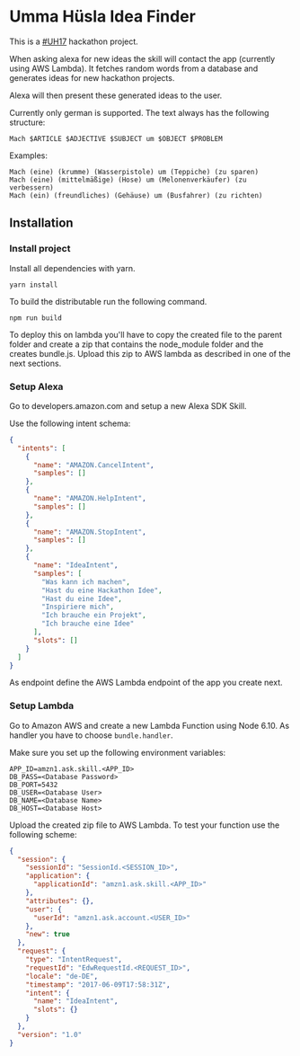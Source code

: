 # Umma Hüsla Idea Finder

This is a [#UH17](http://uh.diin.io/) hackathon project.

When asking alexa for new ideas the skill will contact the app (currently using AWS Lambda).
It fetches random words from a database and generates ideas for new hackathon projects.

Alexa will then present these generated ideas to the user.

Currently only german is supported. The text always has the following structure:

```
Mach $ARTICLE $ADJECTIVE $SUBJECT um $OBJECT $PROBLEM
```

Examples:

```
Mach (eine) (krumme) (Wasserpistole) um (Teppiche) (zu sparen)
Mach (eine) (mittelmäßige) (Hose) um (Melonenverkäufer) (zu verbessern)
Mach (ein) (freundliches) (Gehäuse) um (Busfahrer) (zu richten)
```

## Installation

### Install project

Install all dependencies with yarn.

```
yarn install
```

To build the distributable run the following command.

```
npm run build
```

To deploy this on lambda you'll have to copy the created file to the parent folder and create a zip that contains the
node_module folder and the creates bundle.js. Upload this zip to AWS lambda as described in one of the next sections.

### Setup Alexa

Go to developers.amazon.com and setup a new Alexa SDK Skill.

Use the following intent schema:

```json
{
  "intents": [
    {
      "name": "AMAZON.CancelIntent",
      "samples": []
    },
    {
      "name": "AMAZON.HelpIntent",
      "samples": []
    },
    {
      "name": "AMAZON.StopIntent",
      "samples": []
    },
    {
      "name": "IdeaIntent",
      "samples": [
        "Was kann ich machen",
        "Hast du eine Hackathon Idee",
        "Hast du eine Idee",
        "Inspiriere mich",
        "Ich brauche ein Projekt",
        "Ich brauche eine Idee"
      ],
      "slots": []
    }
  ]
}
```

As endpoint define the AWS Lambda endpoint of the app you create next.

### Setup Lambda

Go to Amazon AWS and create a new Lambda Function using Node 6.10.
As handler you have to choose `bundle.handler`.

Make sure you set up the following environment variables:

```
APP_ID=amzn1.ask.skill.<APP_ID>
DB_PASS=<Database Password>
DB_PORT=5432
DB_USER=<Database User>
DB_NAME=<Database Name>
DB_HOST=<Database Host>
```

Upload the created zip file to AWS Lambda. To test your function use the following scheme:

```json
{
  "session": {
    "sessionId": "SessionId.<SESSION_ID>",
    "application": {
      "applicationId": "amzn1.ask.skill.<APP_ID>"
    },
    "attributes": {},
    "user": {
      "userId": "amzn1.ask.account.<USER_ID>"
    },
    "new": true
  },
  "request": {
    "type": "IntentRequest",
    "requestId": "EdwRequestId.<REQUEST_ID>",
    "locale": "de-DE",
    "timestamp": "2017-06-09T17:58:31Z",
    "intent": {
      "name": "IdeaIntent",
      "slots": {}
    }
  },
  "version": "1.0"
}
```

